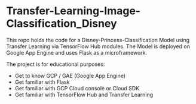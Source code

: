 # Transfer-Learning-Image-Classification_Disney

This repo holds the code for a Disney-Princess-Classification Model using Transfer Learning via TensorFlow Hub modules.
The Model is deployed on Google App Engine and uses Flask as a microframework.

The project is for educational purposes: 
- Get to know GCP / GAE (Google App Engine)
- Get familiar with Flask
- Get familiar with GCP Cloud console or Cloud SDK
- Get familiar with TensorFlow Hub and Transfer Learning
